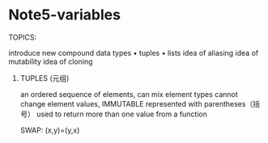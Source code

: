 # Note5-variables

TOPICS:

  introduce new compound data types
    • tuples
    • lists
  idea of aliasing
  idea of mutability
  idea of cloning

1. TUPLES (元组)

    an ordered sequence of elements, can mix element types
    cannot change element values, IMMUTABLE
    represented with parentheses（括号）
    used to return more than one value from a function

   SWAP: (x,y)=(y,x)
   
   




